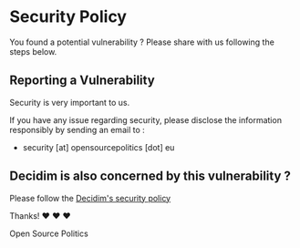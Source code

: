   # Security Policy

You found a potential vulnerability ? Please share with us following the steps below. 

## Reporting a Vulnerability

Security is very important to us.

If you have any issue regarding security, please disclose the information
responsibly by sending an email to : 

* security [at] opensourcepolitics [dot] eu

## Decidim is also concerned by this vulnerability ? 

Please follow the [Decidim's security policy](https://github.com/decidim/decidim/blob/develop/SECURITY.adoc)

Thanks! :heart: :heart: :heart:

Open Source Politics

